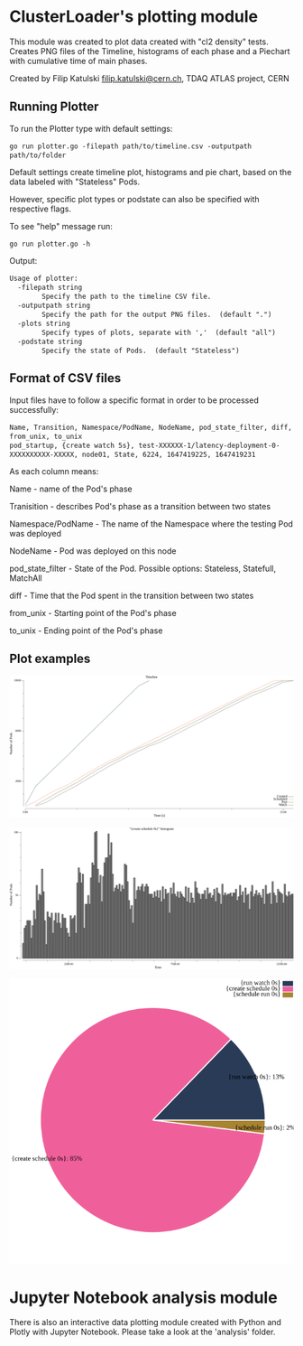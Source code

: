 # ClusterLoader's plotting module

This module was created to plot data created with "cl2 density" tests. Creates PNG files of the Timeline, histograms of each phase and a Piechart with cumulative time of main phases.

Created by Filip Katulski <filip.katulski@cern.ch>, TDAQ ATLAS project, CERN 

## Running Plotter 

To run the Plotter type with default settings:

```
go run plotter.go -filepath path/to/timeline.csv -outputpath path/to/folder 
```

Default settings create timeline plot, histograms and pie chart, based on the data labeled with "Stateless" Pods.

However, specific plot types or podstate can also be specified with respective flags. 

To see "help" message run: 
```
go run plotter.go -h 
```
Output:
```
Usage of plotter:
  -filepath string
    	Specify the path to the timeline CSV file. 
  -outputpath string
    	Specify the path for the output PNG files.  (default ".")
  -plots string
    	Specify types of plots, separate with ','  (default "all")
  -podstate string
    	Specify the state of Pods.  (default "Stateless")
```


## Format of CSV files

Input files have to follow a specific format in order to be processed successfully: 

```
Name, Transition, Namespace/PodName, NodeName, pod_state_filter, diff, from_unix, to_unix
pod_startup, {create watch 5s}, test-XXXXXX-1/latency-deployment-0-XXXXXXXXXX-XXXXX, node01, State, 6224, 1647419225, 1647419231
```

As each column means:

Name - name of the Pod's phase

Tranisition - describes Pod's phase as a transition between two states

Namespace/PodName - The name of the Namespace where the testing Pod was deployed

NodeName - Pod was deployed on this node

pod_state_filter - State of the Pod. Possible options: Stateless, Statefull, MatchAll

diff - Time that the Pod spent in the transition between two states

from_unix - Starting point of the Pod's phase

to_unix - Ending point of the Pod's phase 


## Plot examples

![Timeline plot](/example-plots/timeline.png "Timeline plot")

![Create to Schedule histogram](/example-plots/createtoschedule-hist.png "Create to Schedule histogram")

![Pie Chart](/example-plots/piechart.png "Pie Chart")


# Jupyter Notebook analysis module

There is also an interactive data plotting module created with Python and Plotly with Jupyter Notebook. Please take a look at the 'analysis' folder.



